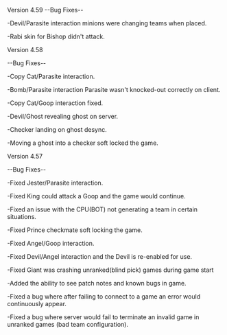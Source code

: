 Version 4.59
--Bug Fixes--

-Devil/Parasite interaction minions were changing teams when placed.

-Rabi skin for Bishop didn't attack.

Version 4.58

--Bug Fixes--

-Copy Cat/Parasite interaction.

-Bomb/Parasite interaction Parasite wasn't knocked-out correctly on client.

-Copy Cat/Goop interaction fixed.

-Devil/Ghost revealing ghost on server.

-Checker landing on ghost desync.

-Moving a ghost into a checker soft locked the game.

Version 4.57

--Bug Fixes--

-Fixed Jester/Parasite interaction.

-Fixed King could attack a Goop and the game would continue.

-Fixed an issue with the CPU(BOT) not generating a team in certain situations.

-Fixed Prince checkmate soft locking the game.

-Fixed Angel/Goop interaction.

-Fixed Devil/Angel interaction and the Devil is re-enabled for use.

-Fixed Giant was crashing unranked(blind pick) games during game start

-Added the ability to see patch notes and known bugs in game.

-Fixed a bug where after failing to connect to a game an error would continuously appear.

-Fixed a bug where server would fail to terminate an invalid game in unranked games (bad team configuration).
